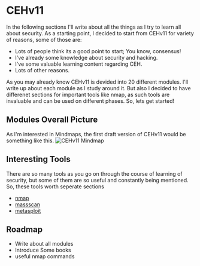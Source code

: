 # CEHv11 

In the following sections I'll write about all the things as I try to learn all about security. As a starting point, I decided to start from CEHv11 for variety of reasons, some of those are:
- Lots of people think its a good point to start; You know, consensus!
- I've already some knowledge about security and hacking.
- I've some valuable learning content regarding CEH.
- Lots of other reasons.

As you may already know CEHv11 is devided into 20 different modules. I'll write up about each module as I study around it. But also I decided to have differenet sections for important tools like nmap, as such tools are invaluable and can be used on different phases. 
So, lets get started!


## Modules Overall Picture
As I'm interested in Mindmaps, the first draft version of CEHv11 would be something like this. 
![CEHv11 Mindmap](https://images2.imgbox.com/a6/e8/VsCWjl1d_o.png)

## Interesting Tools
There are so many tools as you go on through the course of learning of security, but some of them are so useful and constantly being mentioned. So, these tools worth seperate sections 
- [nmap](https://#)
- [massscan](https://#)
- [metasploit](https://#)
## Roadmap

- Write about all modules 
- Introduce Some books
- useful nmap commands 
